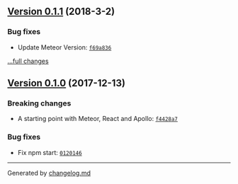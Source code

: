 ## [Version 0.1.1](https://github.com/adamdawkins/base/releases/tag/v0.1.1) (2018-3-2)

### Bug fixes

- Update Meteor Version: [`f69a836`](https://github.com/adamdawkins/base/commit/f69a836)

[...full changes](https://github.com/adamdawkins/base/compare/v0.1.0...v0.1.1)

## [Version 0.1.0](https://github.com/adamdawkins/base/releases/tag/v0.1.0) (2017-12-13)

### Breaking changes

- A starting point with Meteor, React and Apollo: [`f4428a7`](https://github.com/adamdawkins/base/commit/f4428a7)

### Bug fixes

- Fix npm start: [`0120146`](https://github.com/adamdawkins/base/commit/0120146)

---

Generated by [changelog.md](https://github.com/egoist/changelog.md)
